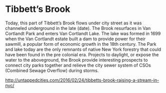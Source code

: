 # Tibbett’s Brook

Today, this part of Tibbett’s Brook flows under city street as it was channeled underground in the late (date). The Brook resurfaces in Van Cortlandt Park and enters Van Cortlandt Lake. The lake was formed in 1699 when the Van Cortlandt estate built a dam to provide power for their sawmill, a popular form of economic growth in the 18th century. The Park and lake today are the only remnants of native New York forestry that could have been found in the pre colonial era. Projects to daylight, or expose the water to the aboveground, the Brook provide interesting prospects to connect city parks together and relieve the city sewer system of CSOs (Combined Sewage Overflow) during storms.

http://untappedcities.com/2016/02/24/tibbetts-brook-raising-a-stream-in-nyc/
